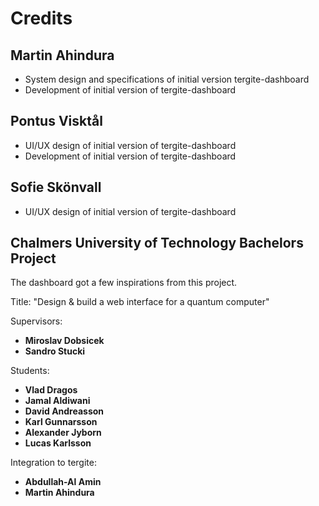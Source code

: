 # Credits

## Martin Ahindura

- System design and specifications of initial version tergite-dashboard
- Development of initial version of tergite-dashboard

## Pontus Visktål

- UI/UX design of initial version of tergite-dashboard
- Development of initial version of tergite-dashboard

## Sofie Skönvall

- UI/UX design of initial version of tergite-dashboard

## Chalmers University of Technology Bachelors Project

The dashboard got a few inspirations from this project.

Title: "Design & build a web interface for a quantum computer"

Supervisors:

- **Miroslav Dobsicek**
- **Sandro Stucki**

Students:

- **Vlad Dragos**
- **Jamal Aldiwani**
- **David Andreasson**
- **Karl Gunnarsson**
- **Alexander Jyborn**
- **Lucas Karlsson**

Integration to tergite:

- **Abdullah-Al Amin**
- **Martin Ahindura**

